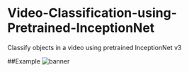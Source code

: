 # Video-Classification-using-Pretrained-InceptionNet
Classify objects in a video using pretrained InceptionNet v3

##Example
![banner](https://github.com/GogulaK/Video-Classification-using-Pretrained-InceptionNet/blob/master/cartoon_gif.gif)
